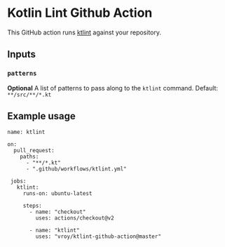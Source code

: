 # Kotlin Lint Github Action

This GitHub action runs [ktlint](https://github.com/pinterest/ktlint) against your repository.

## Inputs

### `patterns`

**Optional** A list of patterns to pass along to the `ktlint` command. Default: `**/src/**/*.kt`

## Example usage

```
name: ktlint

on:
  pull_request:
    paths:
      - "**/*.kt"
      - ".github/workflows/ktlint.yml"

 jobs:
   ktlint:
     runs-on: ubuntu-latest

     steps:
       - name: "checkout"
         uses: actions/checkout@v2

       - name: "ktlint"
         uses: "vroy/ktlint-github-action@master"
```
